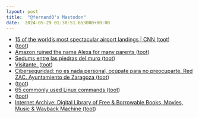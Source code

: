 ```yaml
---
layout: post
title:  "@fernand0's Mastodon"
date:  2024-05-29 01:30:51.653000+00:00
---
```

*  [15 of the world’s most spectacular airport landings \| CNN  ](https://edition.cnn.com/travel/worlds-most-spectacular-airport-landings) ([toot](https://mastodon.social/@fernand0/112521789548250879))
*  [ ](https://fe.disroot.org/users/boina) ([toot](https://mastodon.social/@fernand0/112520525360905467))
*  [Amazon ruined the name Alexa for many parents ](https://sherwood.news/world/amazon-ruined-the-name-alexa-for-many-us-parents) ([toot](https://mastodon.social/@fernand0/112519948299893987))
*  [Sedums entre las piedras del muro ](https://www.flickr.com/photos/fernand0/53715746960) ([toot](https://mastodon.social/@fernand0/112519930869734903))
*  [Visitante. ](https://avecesunafoto.wordpress.com/2024/05/28/visitante) ([toot](https://mastodon.social/@fernand0/112519852970748645))
*  [Ciberseguridad: no es nada personal, ocúpate para no preocuparte. Red ZAC. Ayuntamiento de Zaragoza ](https://www.zaragoza.es/zac/events/7359) ([toot](https://mastodon.social/@fernand0/112519658462326608))
*  [ ](https://astrodon.social/@xurxia) ([toot](https://mastodon.social/@fernand0/112519614911898761))
*  [65 commonly used Linux commands  ](https://www.stackscale.com/blog/linux-commands/) ([toot](https://mastodon.social/@fernand0/112519472585675774))
*  [ ](https://mastodon.social/users/fernand0/statuses/112519419750177523/activity) ([toot](https://mastodon.social/users/fernand0/statuses/112519419750177523/activity))
*  [Internet Archive: Digital Library of Free & Borrowable Books, Movies, Music & Wayback Machine ](https://archive.org/services/donate.ph) ([toot](https://mastodon.social/@fernand0/112519210086838724))
